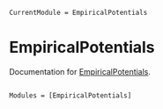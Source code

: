 ```@meta
CurrentModule = EmpiricalPotentials
```

# EmpiricalPotentials

Documentation for [EmpiricalPotentials](https://github.com/JuliaMolSim/EmpiricalPotentials.jl).

```@index
```

```@autodocs
Modules = [EmpiricalPotentials]
```
